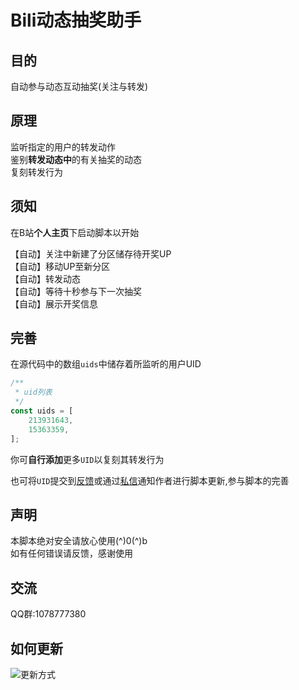 # Bili动态抽奖助手
## 目的
自动参与动态互动抽奖(关注与转发)
## 原理
监听指定的用户的转发动作  
鉴别**转发动态中**的有关抽奖的动态  
复刻转发行为
## 须知
在B站**个人主页**下启动脚本以开始  

【自动】关注中新建了分区储存待开奖UP  
【自动】移动UP至新分区  
【自动】转发动态  
【自动】等待十秒参与下一次抽奖  
【自动】展示开奖信息
## 完善
在源代码中的数组`uids`中储存着所监听的用户UID
```javascript
/**
 * uid列表
 */
const uids = [
    213931643,
    15363359,
];
```
你可**自行添加**更多`UID`以复刻其转发行为  

也可将`UID`提交到[反馈](https://greasyfork.org/zh-CN/scripts/412468-bili%E5%8A%A8%E6%80%81%E6%8A%BD%E5%A5%96%E5%8A%A9%E6%89%8B/feedback)或通过[私信](https://space.bilibili.com/347692085/)通知作者进行脚本更新,参与脚本的完善
## 声明
本脚本绝对安全请放心使用(^)0(^)b  
如有任何错误请反馈，感谢使用
## 交流
QQ群:1078777380
## 如何更新
![更新方式](https://ftp.bmp.ovh/imgs/2020/10/09a1059612983cc1.png)
